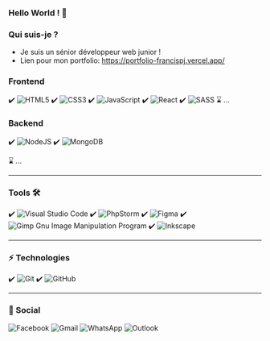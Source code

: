 ### Hello World ! 👋


### Qui suis-je ?
 - Je suis un sénior développeur web junior !
 - Lien pour mon portfolio: https://portfolio-francispj.vercel.app/
 
### Frontend 

✔️ ![HTML5](https://img.shields.io/badge/html5-%23E34F26.svg?style=for-the-badge&logo=html5&logoColor=white) 
✔️ ![CSS3](https://img.shields.io/badge/css3-%231572B6.svg?style=for-the-badge&logo=css3&logoColor=white) 
✔️ ![JavaScript](https://img.shields.io/badge/javascript-%23323330.svg?style=for-the-badge&logo=javascript&logoColor=%23F7DF1E)
✔️ ![React](https://img.shields.io/badge/react-%2320232a.svg?style=for-the-badge&logo=react&logoColor=%2361DAFB)
✔️ ![SASS](https://img.shields.io/badge/SASS-hotpink.svg?style=for-the-badge&logo=SASS&logoColor=white)
⌛ ...

### Backend 

✔️ ![NodeJS](https://img.shields.io/badge/node.js-6DA55F?style=for-the-badge&logo=node.js&logoColor=white)
✔️ ![MongoDB](https://img.shields.io/badge/MongoDB-%234ea94b.svg?style=for-the-badge&logo=mongodb&logoColor=white) 

⌛ ...

---

### Tools 🛠️


✔️ ![Visual Studio Code](https://img.shields.io/badge/Visual%20Studio%20Code-0078d7.svg?style=for-the-badge&logo=visual-studio-code&logoColor=white)
✔️ ![PhpStorm](https://img.shields.io/badge/phpstorm-143?style=for-the-badge&logo=phpstorm&logoColor=black&color=black&labelColor=darkorchid)
✔️ ![Figma](https://img.shields.io/badge/figma-%23F24E1E.svg?style=for-the-badge&logo=figma&logoColor=white)
✔️ ![Gimp Gnu Image Manipulation Program](https://img.shields.io/badge/Gimp-657D8B?style=for-the-badge&logo=gimp&logoColor=FFFFFF)
✔️ ![Inkscape](https://img.shields.io/badge/Inkscape-e0e0e0?style=for-the-badge&logo=inkscape&logoColor=080A13)

---

### ⚡ Technologies

✔️ ![Git](https://img.shields.io/badge/-Git-3E2C00?style=flat-square&logo=git)
✔️ ![GitHub](https://img.shields.io/badge/-GitHub-181717?style=flat-square&logo=github)

---

### 💬 Social

![Facebook](https://img.shields.io/badge/Facebook-%231877F2.svg?style=for-the-badge&logo=Facebook&logoColor=white)
![Gmail](https://img.shields.io/badge/Gmail-D14836?style=for-the-badge&logo=gmail&logoColor=white)
![WhatsApp](https://img.shields.io/badge/WhatsApp-25D366?style=for-the-badge&logo=whatsapp&logoColor=white)
![Outlook](https://img.shields.io/badge/Microsoft_Outlook-0078D4?style=for-the-badge&logo=microsoft-outlook&logoColor=white)

<!--
**FrancisPj/FrancisPj** is a ✨ _special_ ✨ repository because its `README.md` (this file) appears on your GitHub profile.

Here are some ideas to get you started:
- 🔭 I’m currently working on ...
- 🌱 I’m currently learning ...
- 👯 I’m looking to collaborate on ...
- 🤔 I’m looking for help with ...
- 💬 Ask me about ...
- 📫 How to reach me: ...
- 😄 Pronouns: ...
- ⚡ Fun fact: ...
-->
